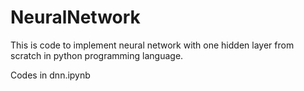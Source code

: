 # NeuralNetwork
This is code to implement neural network with one hidden layer from scratch in python programming language.

Codes in dnn.ipynb
